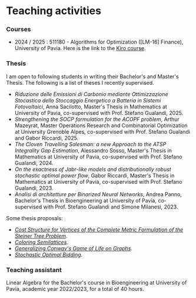 # Teaching activities

### Courses

* 2024 / 2025 : 511180 - Algorithms for Optimization (\[LM-16] Finance), University of Pavia. Here is the link to the [Kiro course](https://elearning.unipv.it/course/view.php?id=8901).



### Thesis

I am open to following students in writing their Bachelor's and Master's Thesis. The following is a list of theses I recently supervised.

* *Riduzione delle Emissioni di Carbonio mediante Ottimizzazione Stocastica dello Stoccaggio Energetico a Batteria in Sistemi Fotovoltaici*, Anna Sacilotto, Master's Thesis in Mathematics at University of Pavia, co-supervised with Prof. Stefano Gualandi, 2025.
* *Strengthening the SOCP formulation for the ACOPF problem*, Arthur Mazeyrat, Master Operations Research and Combinatorial Optimization at University Grenoble Alpes, co-supervised with Prof. Stefano Gualandi and Gabor Riccardi, 2025.
* *The Cloven Travelling Salesman: a new Approach to the ATSP Integrality Gap Estimation*, Alessandro Sosso, Master's Thesis in Mathematics at University of Pavia, co-supervised with Prof. Stefano Gualandi, 2024.
* *On the exactness of Jabr-like models and distributionally robust stochastic optimal power flow*, Gabor Riccardi, Master's Thesis in Mathematics at University of Pavia, co-supervised with Prof. Stefano Gualandi, 2023.
* *Analisi di architetture per Binarized Neural Networks*, Andrea Panno, Bachelor's Thesis in Bioengineering at University of Pavia, co-supervised with Prof. Stefano Gualandi and Simone Milanesi, 2023.

Some thesis proposals:

* [*Cost Structure for Vertices of the Complete Metric Formulation of the Steiner Tree Problem*](https://raw.githubusercontent.com/AmbrogioMB/AmbrogioMB.github.io/main/files/proposals/thesis-steiner.pdf).
* [*Coloring Semilattices*](https://raw.githubusercontent.com/AmbrogioMB/AmbrogioMB.github.io/main/files/proposals/thesis-semilattices.pdf).
* [*Generalizing Conway's Game of Life on Graphs*](https://raw.githubusercontent.com/AmbrogioMB/AmbrogioMB.github.io/main/files/proposals/thesis-gameoflife.pdf).
* [*Stochastic Optimal Bidding*](https://raw.githubusercontent.com/AmbrogioMB/AmbrogioMB.github.io/main/files/proposals/thesis-bidding.pdf).



### Teaching assistant

Linear Algebra for the Bachelor's course in Bioengineering at University of Pavia, academic year 2022/2023, for a total of 40 hours.

